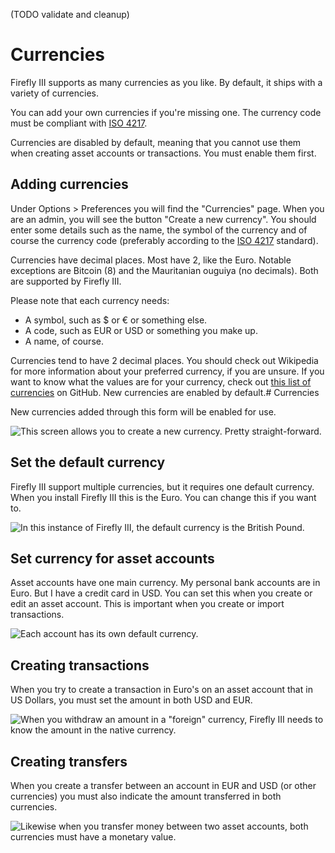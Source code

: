 (TODO validate and cleanup)

# Currencies

Firefly III supports as many currencies as you like. By default, it ships with a variety of currencies.

You can add your own currencies if you're missing one. The currency code must be compliant with [ISO 4217](https://en.wikipedia.org/wiki/ISO_4217).

Currencies are disabled by default, meaning that you cannot use them when creating asset accounts or transactions. You must enable them first.

## Adding currencies

Under Options &gt; Preferences you will find the "Currencies" page. When you are an admin, you will see the button "Create a new currency". You should enter some details such as the name, the symbol of the currency and of course the currency code (preferably according to the [ISO 4217](https://www.currency-iso.org/dam/downloads/lists/list_one.xml) standard).

Currencies have decimal places. Most have 2, like the Euro. Notable exceptions are Bitcoin (8) and the Mauritanian ouguiya (no decimals). Both are supported by Firefly III.

Please note that each currency needs:

- A symbol, such as $ or € or something else.
- A code, such as EUR or USD or something you make up.
- A name, of course.

Currencies tend to have 2 decimal places. You should check out Wikipedia for more information about your preferred currency, if you are unsure. If you want to know what the values are for your currency, check out [this list of currencies](https://github.com/xsolla/currency-format/blob/master/currency-format.json) on GitHub. New currencies are enabled by default.# Currencies

New currencies added through this form will be enabled for use.

![This screen allows you to create a new currency. Pretty straight-forward.](images/currency-create.png)

## Set the default currency

Firefly III support multiple currencies, but it requires one default currency. When you install Firefly III this is the Euro. You can change this if you want to.

![In this instance of Firefly III, the default currency is the British Pound.](images/currency-default.png)

## Set currency for asset accounts

Asset accounts have one main currency. My personal bank accounts are in Euro. But I have a credit card in USD. You can set this when you create or edit an asset account. This is important when you create or import transactions.

![Each account has its own default currency.](images/currency-asset.png)

## Creating transactions

When you try to create a transaction in Euro's on an asset account that in US Dollars, you must set the amount in both USD and EUR.

![When you withdraw an amount in a &quot;foreign&quot; currency, Firefly III needs to know the amount in the native currency.](images/currency-withdrawal.png)

## Creating transfers

When you create a transfer between an account in EUR and USD (or other currencies) you must also indicate the amount transferred in both currencies.

![Likewise when you transfer money between two asset accounts, both currencies must have a monetary value.](images/currency-transfer.png)

